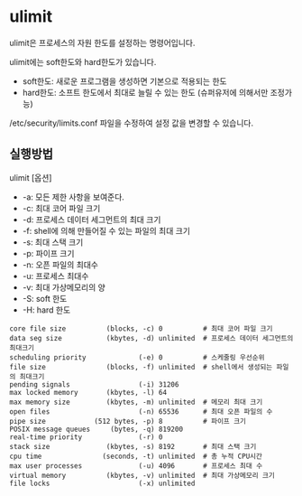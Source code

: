 # ulimit

ulimit은 프로세스의 자원 한도를 설정하는 명령어입니다.

ulimit에는 soft한도와 hard한도가 있습니다.

- soft한도: 새로운 프로그램을 생성하면 기본으로 적용되는 한도
- hard한도: 소프트 한도에서 최대로 늘릴 수 있는 한도 (슈퍼유저에 의해서만 조정가능)

/etc/security/limits.conf 파일을 수정하여 설정 값을 변경할 수 있습니다.

## 실행방법

ulimit [옵션]

- -a: 모든 제한 사항을 보여준다.
- -c: 최대 코어 파일 크기
- -d: 프로세스 데이터 세그먼트의 최대 크기
- -f: shell에 의해 만들어질 수 있는 파일의 최대 크기
- -s: 최대 스택 크기
- -p: 파이프 크기
- -n: 오픈 파일의 최대수
- -u: 프로세스 최대수
- -v: 최대 가상메모리의 양
- -S: soft 한도
- -H: hard 한도

``` text
core file size          (blocks, -c) 0          # 최대 코어 파일 크기
data seg size           (kbytes, -d) unlimited  # 프로세스 데이터 세그먼트의 최대크기
scheduling priority             (-e) 0          # 스케줄링 우선순위
file size               (blocks, -f) unlimited  # shell에서 생성되는 파일의 최대크기
pending signals                 (-i) 31206
max locked memory       (kbytes, -l) 64
max memory size         (kbytes, -m) unlimited  # 메모리 최대 크기
open files                      (-n) 65536      # 최대 오픈 파일의 수
pipe size            (512 bytes, -p) 8          # 파이프 크기
POSIX message queues     (bytes, -q) 819200
real-time priority              (-r) 0
stack size              (kbytes, -s) 8192       # 최대 스택 크기
cpu time               (seconds, -t) unlimited  # 총 누적 CPU시간
max user processes              (-u) 4096       # 프로세스 최대 수
virtual memory          (kbytes, -v) unlimited  # 최대 가상메모리 크기
file locks                      (-x) unlimited
```
